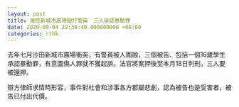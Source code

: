 ```yaml
---
layout: post
title: 被控新城市廣場毆打警員　三人承認暴動罪
date: 2020-09-04 22:36:40.000000000 +08:00
categories: rthk
---
```


去年七月沙田新城市廣場衝突，有警員被人圍毆，三個被告、包括一個16歲學生承認暴動罪，有意圖傷人罪就不獲起訴。法官將案押後至本月18日判刑，三人要被還押。

辯方律師求情時形容，事件對社會和涉事各方都屬悲劇，認為被告也是受害者，被告已付出代價。
